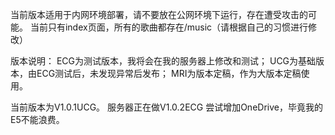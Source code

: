 当前版本适用于内网环境部署，请不要放在公网环境下运行，存在遭受攻击的可能。
当前只有index页面，所有的歌曲都存在/music（请根据自己的习惯进行修改）

版本说明：
ECG为测试版本，我将会在我的服务器上修改和测试；
UCG为基础版本，由ECG测试后，未发现异常后发布；
MRI为版本定稿，作为大版本定稿使用。

当前版本为V1.0.1UCG。
服务器正在做V1.0.2ECG
尝试增加OneDrive，毕竟我的E5不能浪费。
